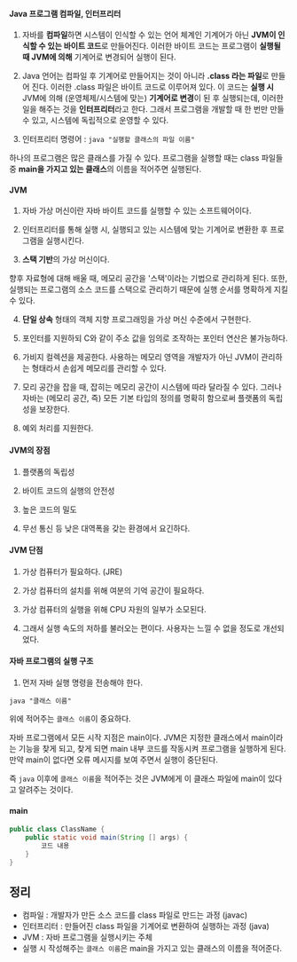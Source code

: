 #### Java 프로그램 컴파일, 인터프리터

1. 자바를 **컴파일**하면 시스템이 인식할 수 있는 언어 체계인 기계어가 아닌 **JVM이 인식할 수 있는 바이트 코드**로 만들어진다. 이러한 바이트 코드는 프로그램이 **실행될 때 JVM에 의해** 기계어로 변경되어 실행이 된다.

2. Java 언어는 컴파일 후 기계어로 만들어지는 것이 아니라 **.class 라는 파일**로 만들어 진다. 이러한 .class 파일은 바이트 코드로 이루어져 있다. 이 코드는 **실행 시** JVM에 의해 (운영체제/시스템에 맞는) **기계어로 변경**이 된 후 실행되는데, 이러한 일을 해주는 것을 **인터프리터**라고 한다. 그래서 프로그램을 개발할 때 한 번만 만들 수 있고, 시스템에 독립적으로 운영할 수 있다.

3. 인터프리터 명령어 : `java "실행할 클래스의 파일 이름"`

하나의 프로그램은 많은 클래스를 가질 수 있다. 프로그램을 실행할 때는 class 파일들 중 **main을 가지고 있는 클래스**의 이름을 적어주면 실행된다.

#### JVM

1. 자바 가상 머신이란 자바 바이트 코드를 실행할 수 있는 소프트웨어이다.

2. 인터프리터를 통해 실행 시, 실행되고 있는 시스템에 맞는 기계어로 변환한 후 프로그램을 실행시킨다.

3. **스택 기반**의 가상 머신이다.

향후 자료형에 대해 배울 때, 메모리 공간을 '스택'이라는 기법으로 관리하게 된다. 또한, 실행되는 프로그램의 소스 코드를 스택으로 관리하기 때문에 실행 순서를 명확하게 지킬 수 있다.

4. **단일 상속** 형태의 객체 지향 프로그래밍을 가상 머신 수준에서 구현한다.

5. 포인터를 지원하되 C와 같이 주소 값을 임의로 조작하는 포인터 연산은 불가능하다.

6. 가비지 컬렉션을 제공한다. 사용하는 메모리 영역을 개발자가 아닌 JVM이 관리하는 형태라서 손쉽게 메모리를 관리할 수 있다.

7. 모리 공간을 잡을 때, 잡히는 메모리 공간이 시스템에 따라 달라질 수 있다. 그러나 자바는 (메모리 공간, 즉) 모든 기본 타입의 정의를 명확히 함으로써 플랫폼의 독립성을 보장한다.

8. 예외 처리를 지원한다.

#### JVM의 장점

1. 플랫폼의 독립성

2. 바이트 코드의 실행의 안전성

3. 높은 코드의 밀도

4. 무선 통신 등 낮은 대역폭을 갖는 환경에서 요긴하다.

#### JVM 단점

1. 가상 컴퓨터가 필요하다. (JRE)

2. 가상 컴퓨터의 설치를 위해 여분의 기억 공간이 필요하다.

3. 가상 컴퓨터의 실행을 위해 CPU 자원의 일부가 소모된다.

4. 그래서 실행 속도의 저하를 불러오는 편이다. 사용자는 느낄 수 없을 정도로 개선되었다.

#### 자바 프로그램의 실행 구조

1. 먼저 자바 실행 명령을 전송해야 한다.

`java "클래스 이름"`

위에 적어주는 `클래스 이름`이 중요하다.

자바 프로그램에서 모든 시작 지점은 main이다. JVM은 지정한 클래스에서 main이라는 기능을 찾게 되고, 찾게 되면 main 내부 코드를 작동시켜 프로그램을 실행하게 된다. 만약 main이 없다면 오류 메시지를 보여 주면서 실행이 중단된다.

즉 `java` 이후에 `클래스 이름`을 적어주는 것은 JVM에게 이 클래스 파일에 main이 있다고 알려주는 것이다.

#### main

```java
public class ClassName {
    public static void main(String [] args) {
        코드 내용
    }
}
```

## 정리

- 컴파일 : 개발자가 만든 소스 코드를 class 파일로 만드는 과정 (javac)
- 인터프리터 : 만들어진 class 파일을 기계어로 변환하여 실행하는 과정 (java)
- JVM : 자바 프로그램을 실행시키는 주체
- 실행 시 작성해주는 `클래스 이름`은 main을 가지고 있는 클래스의 이름을 적어준다.
